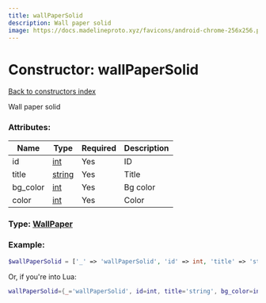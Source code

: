 ```yaml
---
title: wallPaperSolid
description: Wall paper solid
image: https://docs.madelineproto.xyz/favicons/android-chrome-256x256.png
---
```

# Constructor: wallPaperSolid  
[Back to constructors index](index.md)



Wall paper solid

### Attributes:

| Name     |    Type       | Required | Description |
|----------|---------------|----------|-------------|
|id|[int](../types/int.md) | Yes|ID|
|title|[string](../types/string.md) | Yes|Title|
|bg\_color|[int](../types/int.md) | Yes|Bg color|
|color|[int](../types/int.md) | Yes|Color|



### Type: [WallPaper](../types/WallPaper.md)


### Example:

```php
$wallPaperSolid = ['_' => 'wallPaperSolid', 'id' => int, 'title' => 'string', 'bg_color' => int, 'color' => int];
```  


Or, if you're into Lua:

```lua
wallPaperSolid={_='wallPaperSolid', id=int, title='string', bg_color=int, color=int}

```


